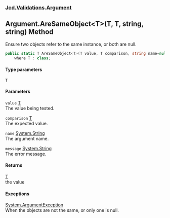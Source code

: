 ### [Jcd.Validations](Jcd_Validations.md 'Jcd.Validations').[Argument](Jcd_Validations_Argument.md 'Jcd.Validations.Argument')
## Argument.AreSameObject&lt;T&gt;(T, T, string, string) Method
Ensure two objects refer to the same instance, or both are null.  
```csharp
public static T AreSameObject<T>(T value, T comparison, string name=null, string message=null)
    where T : class;
```
#### Type parameters
<a name='Jcd_Validations_Argument_AreSameObject_T_(T_T_string_string)_T'></a>
`T`  
  
#### Parameters
<a name='Jcd_Validations_Argument_AreSameObject_T_(T_T_string_string)_value'></a>
`value` [T](Jcd_Validations_Argument_AreSameObject_T_(T_T_string_string).md#Jcd_Validations_Argument_AreSameObject_T_(T_T_string_string)_T 'Jcd.Validations.Argument.AreSameObject&lt;T&gt;(T, T, string, string).T')  
The value being tested.
  
<a name='Jcd_Validations_Argument_AreSameObject_T_(T_T_string_string)_comparison'></a>
`comparison` [T](Jcd_Validations_Argument_AreSameObject_T_(T_T_string_string).md#Jcd_Validations_Argument_AreSameObject_T_(T_T_string_string)_T 'Jcd.Validations.Argument.AreSameObject&lt;T&gt;(T, T, string, string).T')  
The expected value.
  
<a name='Jcd_Validations_Argument_AreSameObject_T_(T_T_string_string)_name'></a>
`name` [System.String](https://docs.microsoft.com/en-us/dotnet/api/System.String 'System.String')  
The argument name.
  
<a name='Jcd_Validations_Argument_AreSameObject_T_(T_T_string_string)_message'></a>
`message` [System.String](https://docs.microsoft.com/en-us/dotnet/api/System.String 'System.String')  
The error message.
  
#### Returns
[T](Jcd_Validations_Argument_AreSameObject_T_(T_T_string_string).md#Jcd_Validations_Argument_AreSameObject_T_(T_T_string_string)_T 'Jcd.Validations.Argument.AreSameObject&lt;T&gt;(T, T, string, string).T')  
the value
#### Exceptions
[System.ArgumentException](https://docs.microsoft.com/en-us/dotnet/api/System.ArgumentException 'System.ArgumentException')  
When the objects are not the same, or only one is null.  
